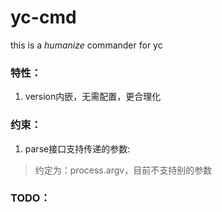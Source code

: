 yc-cmd
======

this is a *humanize* commander for yc

### 特性：

1. version内嵌，无需配置，更合理化

### 约束：

1. parse接口支持传递的参数:

> 约定为：process.argv，目前不支持别的参数


### TODO：
